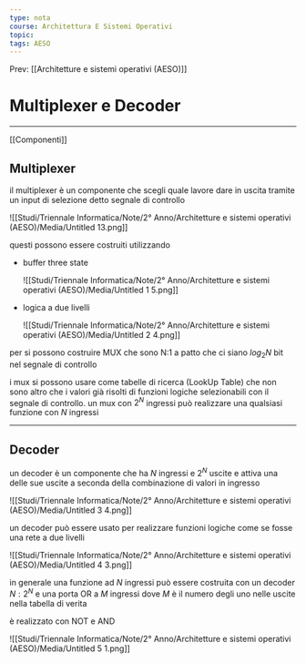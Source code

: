 ```yaml
---
type: nota
course: Architettura E Sistemi Operativi
topic: 
tags: AESO
---
```


Prev: [[Architetture e sistemi operativi (AESO)]]

# Multiplexer e Decoder
---
[[Componenti]]
## Multiplexer

il multiplexer è un componente che scegli quale lavore dare in uscita tramite un input di selezione detto segnale di controllo

![[Studi/Triennale Informatica/Note/2° Anno/Architetture e sistemi operativi (AESO)/Media/Untitled 13.png]]

questi possono essere costruiti utilizzando

- buffer three state

   ![[Studi/Triennale Informatica/Note/2° Anno/Architetture e sistemi operativi (AESO)/Media/Untitled 1 5.png]]

- logica a due livelli

    ![[Studi/Triennale Informatica/Note/2° Anno/Architetture e sistemi operativi (AESO)/Media/Untitled 2 4.png]]


per si possono costruire MUX che sono N:1 a patto che ci siano $log_2N$ bit nel segnale di controllo

i mux si possono usare come tabelle di ricerca (LookUp Table) che non sono altro che i valori già risolti di funzioni logiche selezionabili con il segnale di controllo. un mux con $2^N$ ingressi può realizzare una qualsiasi funzione con $N$ ingressi

---

## Decoder

un decoder è un componente che ha $N$ ingressi e $2^N$ uscite e attiva una delle sue uscite a seconda della combinazione di valori in ingresso

![[Studi/Triennale Informatica/Note/2° Anno/Architetture e sistemi operativi (AESO)/Media/Untitled 3 4.png]]

un decoder può essere usato per realizzare funzioni logiche come se fosse una rete a due livelli

![[Studi/Triennale Informatica/Note/2° Anno/Architetture e sistemi operativi (AESO)/Media/Untitled 4 3.png]]

in generale una funzione ad $N$  ingressi può essere costruita con un decoder $N:2^N$ e una porta OR a $M$ ingressi dove $M$ è il numero degli uno nelle uscite nella tabella di verita

è realizzato con NOT e AND

![[Studi/Triennale Informatica/Note/2° Anno/Architetture e sistemi operativi (AESO)/Media/Untitled 5 1.png]]